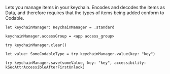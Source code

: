 Lets you manage items in your keychain. Encodes and decodes the items as Data, and therefore requires that the types of items being added conform to Codable.

```
let keychainManager: KeychainManager = .standard

keychainManager.accessGroup = <app access_group>

try keychainManager.clear()

let value: SomeCodableType = try keychainManager.value(key: "key")

try keychainManager.save(someValue, key: "key", accessibility: kSecAttrAccessibleAfterFirstUnlock)
```